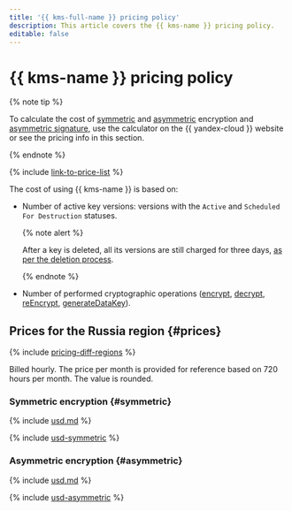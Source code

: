```yaml
---
title: '{{ kms-full-name }} pricing policy'
description: This article covers the {{ kms-name }} pricing policy.
editable: false
---
```


# {{ kms-name }} pricing policy

{% note tip %}




To calculate the cost of [symmetric](https://yandex.cloud/en/prices?state=58d53a138d2f#calculator) and [asymmetric](https://yandex.cloud/en/prices?state=0f25db3ff729#calculator) encryption and [asymmetric signature](https://yandex.cloud/en/prices?state=b0cf7fa8b77f#calculator), use the calculator on the {{ yandex-cloud }} website or see the pricing info in this section.



{% endnote %}

{% include [link-to-price-list](../_includes/pricing/link-to-price-list.md) %}

The cost of using {{ kms-name }} is based on:

* Number of active key versions: versions with the `Active` and `Scheduled For Destruction` statuses.

  {% note alert %}

  After a key is deleted, all its versions are still charged for three days, [as per the deletion process](operations/key.md#delete).

  {% endnote %}

* Number of performed cryptographic operations ([encrypt](api-ref/SymmetricCrypto/encrypt), [decrypt](api-ref/SymmetricCrypto/decrypt), [reEncrypt](api-ref/SymmetricCrypto/reEncrypt), [generateDataKey](api-ref/SymmetricCrypto/generateDataKey)).


## Prices for the Russia region {#prices}



{% include [pricing-diff-regions](../_includes/pricing-diff-regions.md) %}

Billed hourly. The price per month is provided for reference based on 720 hours per month. The value is rounded.

### Symmetric encryption {#symmetric}




{% include [usd.md](../_pricing/kms/usd-symmetric.md) %}

{% include [usd-symmetric](../_pricing_examples/kms/usd-symmetric.md) %}


### Asymmetric encryption {#asymmetric}




{% include [usd.md](../_pricing/kms/usd-asymmetric.md) %}

{% include [usd-asymmetric](../_pricing_examples/kms/usd-asymmetric.md) %}

